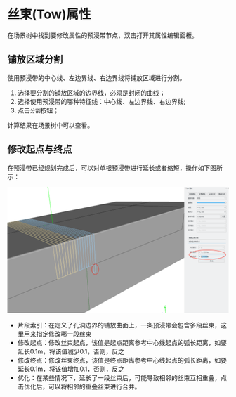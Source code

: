 # 丝束(Tow)属性

在场景树中找到要修改属性的预浸带节点，双击打开其属性编辑面板。

## 铺放区域分割

使用预浸带的中心线、左边界线、右边界线将铺放区域进行分割。

1. 选择要分割的铺放区域的边界线，必须是封闭的曲线；
2. 选择使用预浸带的哪种特征线：中心线、左边界线、右边界线;
3. 点击`分割`按钮；

计算结果在场景树中可以查看。

## 修改起点与终点

在预浸带已经规划完成后，可以对单根预浸带进行延长或者缩短，操作如下图所示：

![modify_tow_tail](../images/modify_tow_tail.png)

- 片段索引：在定义了孔洞边界的铺放曲面上，一条预浸带会包含多段丝束，这里用来指定修改哪一段丝束
- 修改起点：修改丝束起点，该值是起点距离参考中心线起点的弧长距离，如要延长0.1m，将该值减少0.1，否则，反之
- 修改终点：修改丝束终点，该值是终点距离参考中心线起点的弧长距离，如要延长0.1m，将该值增加0.1，否则，反之
- 优化：在某些情况下，延长了一段丝束后，可能导致相邻的丝束互相重叠，点击优化后，可以将相邻的重叠丝束进行合并。